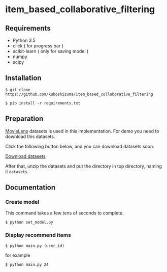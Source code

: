 # item_based_collaborative_filtering

## Requirements

- Python 3.5
- click ( for progress bar )
- scikit-learn ( only for saving model )
- numpy
- scipy

## Installation

```
$ git clone https://github.com/kuboshizuma/item_based_collaborative_filtering
```


```
$ pip install -r requirements.txt
```

## Preparation

[MovieLens](http://grouplens.org/datasets/movielens/) datasets is used in this implementation.
For demo you need to download this datasets.

Click the following button below, and you can download datasets soon.

[Download datasets](http://files.grouplens.org/datasets/movielens/ml-100k.zip)

After that, unzip the datasets and put the directory in top directory, naming it `datasets`. 

## Documentation



### Create model

This command takes a few tens of seconds to complete.

```
$ python set_model.py
```

### Display recommend items

```
$ python main.py (user_id)
```

for example

```
$ python main.py 24
```
